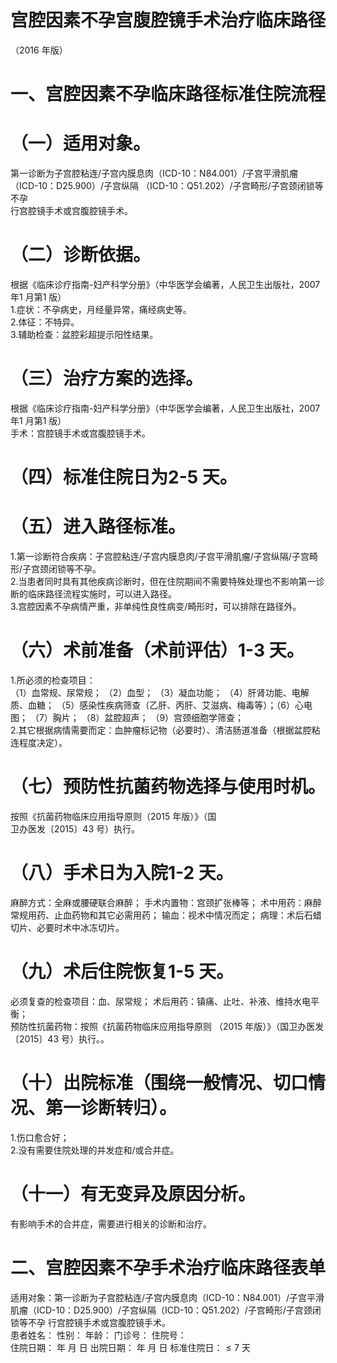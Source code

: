 # 宫腔因素不孕宫腹腔镜手术治疗临床路径  
（2016 年版）  
# 一、宫腔因素不孕临床路径标准住院流程  
# （一）适用对象。  
第一诊断为子宫腔粘连/子宫内膜息肉（ICD-10：N84.001）/子宫平滑肌瘤（ICD-10：D25.900）/子宫纵隔 （ICD-10：Q51.202）/子宫畸形/子宫颈闭锁等不孕  
行宫腔镜手术或宫腹腔镜手术。  
# （二）诊断依据。  
根据《临床诊疗指南-妇产科学分册》（中华医学会编著，人民卫生出版社，2007 年1 月第1 版）  
1.症状：不孕病史，月经量异常，痛经病史等。  
2.体征：不特异。  
3.辅助检查：盆腔彩超提示阳性结果。  
# （三）治疗方案的选择。  
根据《临床诊疗指南-妇产科学分册》（中华医学会编著，人民卫生出版社，2007 年1 月第1 版）  
手术：宫腔镜手术或宫腹腔镜手术。  
# （四）标准住院日为2-5 天。  
# （五）进入路径标准。  
1.第一诊断符合疾病：子宫腔粘连/子宫内膜息肉/子宫平滑肌瘤/子宫纵隔/子宫畸形/子宫颈闭锁等不孕。  
2.当患者同时具有其他疾病诊断时，但在住院期间不需要特殊处理也不影响第一诊断的临床路径流程实施时，可以进入路径。  
3.宫腔因素不孕病情严重，非单纯性良性病变/畸形时，可以排除在路径外。  
# （六）术前准备（术前评估）1-3 天。  
1.所必须的检查项目：  
（1）血常规、尿常规； （2）血型； （3）凝血功能； （4）肝肾功能、电解质、血糖； （5）感染性疾病筛查（乙肝、丙肝、艾滋病、梅毒等）；（6）心电图； （7）胸片； （8）盆腔超声； （9）宫颈细胞学筛查；  
2.其它根据病情需要而定：血肿瘤标记物（必要时）、清洁肠道准备（根据盆腔粘连程度决定）。  
# （七）预防性抗菌药物选择与使用时机。  
按照《抗菌药物临床应用指导原则（2015 年版）》（国  
卫办医发〔2015〕43 号）执行。  
# （八）手术日为入院1-2 天。  
麻醉方式：全麻或腰硬联合麻醉； 手术内置物：宫颈扩张棒等； 术中用药：麻醉常规用药、止血药物和其它必需用药； 输血：视术中情况而定； 病理：术后石蜡切片、必要时术中冰冻切片。  
# （九）术后住院恢复1-5 天。  
必须复查的检查项目：血、尿常规； 术后用药：镇痛、止吐、补液、维持水电平衡；  
预防性抗菌药物：按照《抗菌药物临床应用指导原则 （2015 年版）》（国卫办医发〔2015〕43 号）执行。。  
# （十）出院标准（围绕一般情况、切口情况、第一诊断转归）。  
1.伤口愈合好；  
2.没有需要住院处理的并发症和/或合并症。  
# （十一）有无变异及原因分析。  
有影响手术的合并症，需要进行相关的诊断和治疗。  
# 二、宫腔因素不孕手术治疗临床路径表单  
适用对象：第一诊断为子宫腔粘连/子宫内膜息肉（ICD-10：N84.001）/子宫平滑肌瘤（ICD-10：D25.900）/子宫纵隔（ICD-10：Q51.202）/子宫畸形/子宫颈闭锁等不孕 行宫腔镜手术或宫腹腔镜手术。  
患者姓名：           性别：    年龄：    门诊号：       住院号：  
住院日期：   年   月   日    出院日期：   年    月    日     标准住院日：${\leqslant}7$ 天  
